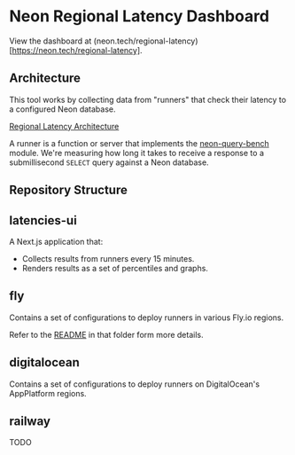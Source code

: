 # Neon Regional Latency Dashboard

View the dashboard at (neon.tech/regional-latency)[https://neon.tech/regional-latency].

## Architecture

This tool works by collecting data from "runners" that check their latency to a
configured Neon database.

[Regional Latency Architecture](/architecture.png)

A runner is a function or server that implements the
[neon-query-bench](https://github.com/evanshortiss/neon-query-bench) module.
We're measuring how long it takes to receive a response to a submillisecond
`SELECT` query against a Neon database.

## Repository Structure

## latencies-ui

A Next.js application that:

- Collects results from runners every 15 minutes.
- Renders results as a set of percentiles and graphs.

## fly

Contains a set of configurations to deploy runners in various Fly.io regions.

Refer to the [README](/fly/README.md) in that folder form more details.

## digitalocean

Contains a set of configurations to deploy runners on DigitalOcean's AppPlatform regions.

## railway

TODO
